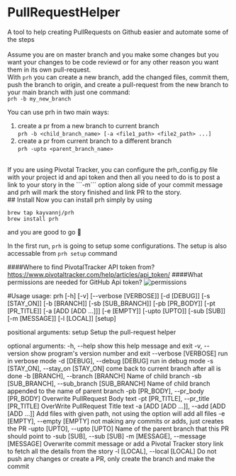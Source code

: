 # PullRequestHelper
A tool to help creating PullRequests on Github easier and automate some of the steps
<br><br>
Assume you are on master branch and you make some changes but you want your changes to be code reviewd or for any other reason you want them in its own pull-request.<br>
With ```prh``` you can create a new branch, add the changed files, commit them, push the branch to origin, and create a pull-request from the new branch to your main branch with just one command:<br>
```prh -b my_new_branch```<br>

You can use prh in two main ways:<br>
1) create a pr from a new branch to current branch<br>
    ```prh -b <child_branch_name> [-a <file1_path> <file2_path> ...]```<br>
2) create a pr from current branch to a different branch<br>
    ```prh -upto <parent_branch_name>```<br>
<br>
If you are using Pivotal Tracker, you can configure the prh_config.py file with 
your project id and api token and then all you need to do is to post a link to 
your story in the ```-m``` option along side of your commit message and prh will mark the 
story finished and link PR to the story.  
<br>
## Install
Now you can install prh simply by using

```
brew tap kayvannj/prh
brew install prh
```
and you are good to go 🎉 

In the first run, `prh` is going to setup some configurations. The setup is also accessable from `prh setup` command

####Where to find PivotalTracker API token from? https://www.pivotaltracker.com/help/articles/api_token/
####What permissions are needed for GitHub Api token? 
![permissions](\permissions.png)

#Usage
usage: prh [-h] [-v] [--verbose [VERBOSE]] [-d [DEBUG]] [-s [STAY_ON]]
           [-b [BRANCH]] [-sb [SUB_BRANCH]] [-pb [PR_BODY]] [-pt [PR_TITLE]]
           [-a [ADD [ADD ...]]] [-e [EMPTY]] [-upto [UPTO]] [-sub [SUB]]
           [-m [MESSAGE]] [-l [LOCAL]]
           [setup]

positional arguments:
  setup                 Setup the pull-request helper

optional arguments:
  -h, --help            show this help message and exit
  -v, --version         show program's version number and exit
  --verbose [VERBOSE]   run in verbose mode
  -d [DEBUG], --debug [DEBUG]
                        run in debug mode
  -s [STAY_ON], --stay_on [STAY_ON]
                        come back to current branch after all is done
  -b [BRANCH], --branch [BRANCH]
                        Name of child branch
  -sb [SUB_BRANCH], --sub_branch [SUB_BRANCH]
                        Name of child branch appended to the name of parent
                        branch
  -pb [PR_BODY], --pr_body [PR_BODY]
                        Overwrite PullRequest Body text
  -pt [PR_TITLE], --pr_title [PR_TITLE]
                        OverWrite PullRequest Title text
  -a [ADD [ADD ...]], --add [ADD [ADD ...]]
                        Add files with given path, not using the option will
                        add all files
  -e [EMPTY], --empty [EMPTY]
                        not making any commits or adds, just creates the PR
  -upto [UPTO], --upto [UPTO]
                        Name of the parent branch that this PR should point to
  -sub [SUB], --sub [SUB]
  -m [MESSAGE], --message [MESSAGE]
                        Overwrite commit message or add a Pivotal Tracker
                        story link to fetch all the details from the story
  -l [LOCAL], --local [LOCAL]
                        Do not push any changes or create a PR, only create
                        the branch and make the commit
